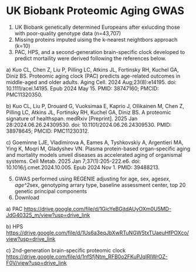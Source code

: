 # UK Biobank Proteomic Aging GWAS
1. UK Biobank genetically determined Europeans after exlucding those with poor-quality genotype data (n=43,707)
2. Missing proteins imputed uising the k-nearest neightbors approach (k=10)
3. PAC, HPS, and a second-generation brain-specific clock developed to predict mortaility were derived following the references below.
   
a) Kuo CL, Chen Z, Liu P, Pilling LC, Atkins JL, Fortinsky RH, Kuchel GA, Diniz BS. Proteomic aging clock (PAC) predicts age-related outcomes in middle-aged and older adults. Aging Cell. 2024 Aug;23(8):e14195. doi: 10.1111/acel.14195. Epub 2024 May 15. PMID: 38747160; PMCID: PMC11320350.

b) Kuo CL, Liu P, Drouard G, Vuoksimaa E, Kaprio J, Ollikainen M, Chen Z, Pilling LC, Atkins JL, Fortinsky RH, Kuchel GA, Diniz BS. A proteomic signature of healthspan. medRxiv [Preprint]. 2025 Jan 28:2024.06.26.24309530. doi: 10.1101/2024.06.26.24309530. PMID: 38978645; PMCID: PMC11230312.

c) Goeminne LJE, Vladimirova A, Eames A, Tyshkovskiy A, Argentieri MA, Ying K, Moqri M, Gladyshev VN. Plasma protein-based organ-specific aging and mortality models unveil diseases as accelerated aging of organismal systems. Cell Metab. 2025 Jan 7;37(1):205-222.e6. doi: 10.1016/j.cmet.2024.10.005. Epub 2024 Nov 1. PMID: 39488213.

5. GWAS performed using REGENIE adjusting for age, sex, age*sex, age^2*sex, genotyping arrary type, baseline assessment center, top 20 genetic principal components
6. Download

a) PAC
https://drive.google.com/file/d/1GicYeBGjtdAUyOXm0U5MD-JdG40325_m/view?usp=drive_link

b) HPS
https://drive.google.com/file/d/1Us6a3eqJbXwRTuNGW5txTUaeuHfPOXco/view?usp=drive_link

c) 2nd-generation brain-specific proteomic clock
https://drive.google.com/file/d/1nfSfjNtm_RFB0o2FKuPJqIRIWrOZ-F0V/view?usp=drive_link
